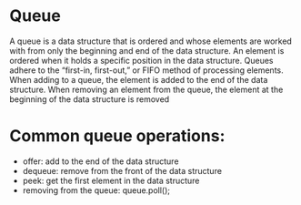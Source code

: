 # Queue
A queue is a data structure that is ordered and whose elements are worked with from only the beginning and end of the data structure. An element is ordered when it holds a specific position in the data structure. Queues adhere to the “first-in, first-out,” or FIFO method of processing elements. When adding to a queue, the element is added to the end of the data structure. When removing an element from the queue, the element at the beginning of the data structure is removed

# Common queue operations:

* offer: add to the end of the data structure
* dequeue: remove from the front of the data structure
* peek: get the first element in the data structure
* removing from the queue: queue.poll();